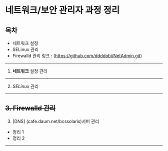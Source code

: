 # 네트워크/보안 관리자 과정 정리

## 목차
* 네트워크 설정 
*  SELinux 관리
* Firewalld 관리
링크 : (https://github.com/ddddobi/NetAdmin.git)
------
1. **네트워크** 설정 관리
------
2. *SELinux* 관리
------
~~3. Firewalld 관리~~
------
3. [DNS] (cafe.daum.net/bcssolaris)서버 관리
- 정리 1
- 정리 2
--------
